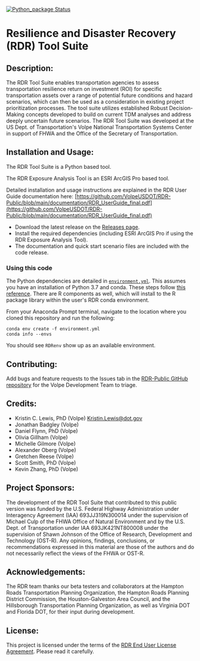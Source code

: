 <!-- working badge, for working branch -->

[![Python_package Status](https://github.com/VolpeUSDOT/RDR-Public/workflows/Python_package/badge.svg)](https://github.com/VolpeUSDOT/RDR-Public/actions)


# Resilience and Disaster Recovery (RDR) Tool Suite

## Description:
The RDR Tool Suite enables transportation agencies to assess transportation resilience return on investment (ROI) for specific transportation assets over a range of potential future conditions and hazard scenarios, which can then be used as a consideration in existing project prioritization processes. The tool suite utilizes established Robust Decision-Making concepts developed to build on current TDM analyses and address deeply uncertain future scenarios. The RDR Tool Suite was developed at the US Dept. of Transportation's Volpe National Transportation Systems Center in support of FHWA and the Office of the Secretary of Transportation.

## Installation and Usage:
The RDR Tool Suite is a Python based tool.

The RDR Exposure Analysis Tool is an ESRI ArcGIS Pro based tool.

Detailed installation and usage instructions are explained in the RDR User Guide documentation here: [https://github.com/VolpeUSDOT/RDR-Public/blob/main/documentation/RDR_UserGuide_final.pdf](https://github.com/VolpeUSDOT/RDR-Public/blob/main/documentation/RDR_UserGuide_final.pdf)
* Download the latest release on the [Releases page](https://github.com/VolpeUSDOT/RDR-Public/releases).
* Install the required dependencies (including ESRI ArcGIS Pro if using the RDR Exposure Analysis Tool).
* The documentation and quick start scenario files are included with the code release.

### Using this code
The Python dependencies are detailed in [`environment.yml`](https://github.com/VolpeUSDOT/RDR-Public/blob/main/environment.yml). This assumes you have an installation of Python 3.7 and conda. These steps follow [this reference](https://docs.conda.io/projects/conda/en/latest/user-guide/tasks/manage-environments.html#creating-an-environment-from-an-environment-yml-file). There are R components as well, which will install to the R package library within the user's RDR conda environment.

From your Anaconda Prompt terminal, navigate to the location where you cloned this repository and run the following:

```
conda env create -f environment.yml
conda info --envs
```

You should see `RDRenv` show up as an available environment.

## Contributing:
Add bugs and feature requests to the Issues tab in the [RDR-Public GitHub repository](https://github.com/VolpeUSDOT/RDR-Public/issues) for the Volpe Development Team to triage.

## Credits:
* Kristin C. Lewis, PhD (Volpe) <Kristin.Lewis@dot.gov>
* Jonathan Badgley (Volpe)
* Daniel Flynn, PhD (Volpe)
* Olivia Gillham (Volpe)
* Michelle Gilmore (Volpe)
* Alexander Oberg (Volpe)
* Gretchen Reese (Volpe)
* Scott Smith, PhD (Volpe)
* Kevin Zhang, PhD (Volpe)

## Project Sponsors:
The development of the RDR Tool Suite that contributed to this public version was funded by the U.S. Federal Highway Administration under Interagency Agreement (IAA) 693JJ319N300014 under the supervision of Michael Culp of the FHWA Office of Natural Environment and by the U.S. Dept. of Transportation under IAA 693JK421NT800008 under the supervision of Shawn Johnson of the Office of Research, Development and Technology (OST-R). Any opinions, findings, conclusions, or recommendations expressed in this material are those of the authors and do not necessarily reflect the views of the FHWA or OST-R.

## Acknowledgements:
The RDR team thanks our beta testers and collaborators at the Hampton Roads Transportation Planning Organization, the Hampton Roads Planning District Commission, the Houston-Galveston Area Council, and the Hillsborough Transportation Planning Organization, as well as Virginia DOT and Florida DOT, for their input during development.

## License:
This project is licensed under the terms of the [RDR End User License Agreement](https://github.com/VolpeUSDOT/RDR-Public/blob/main/LICENSE). Please read it carefully.
